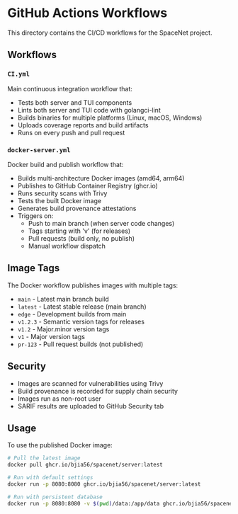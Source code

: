 # GitHub Actions Workflows

This directory contains the CI/CD workflows for the SpaceNet project.

## Workflows

### `CI.yml`
Main continuous integration workflow that:
- Tests both server and TUI components
- Lints both server and TUI code with golangci-lint
- Builds binaries for multiple platforms (Linux, macOS, Windows)
- Uploads coverage reports and build artifacts
- Runs on every push and pull request

### `docker-server.yml`
Docker build and publish workflow that:
- Builds multi-architecture Docker images (amd64, arm64)
- Publishes to GitHub Container Registry (ghcr.io)
- Runs security scans with Trivy
- Tests the built Docker image
- Generates build provenance attestations
- Triggers on:
  - Push to main branch (when server code changes)
  - Tags starting with 'v' (for releases)
  - Pull requests (build only, no publish)
  - Manual workflow dispatch


## Image Tags

The Docker workflow publishes images with multiple tags:

- `main` - Latest main branch build
- `latest` - Latest stable release (main branch)
- `edge` - Development builds from main
- `v1.2.3` - Semantic version tags for releases
- `v1.2` - Major.minor version tags
- `v1` - Major version tags
- `pr-123` - Pull request builds (not published)

## Security

- Images are scanned for vulnerabilities using Trivy
- Build provenance is recorded for supply chain security
- Images run as non-root user
- SARIF results are uploaded to GitHub Security tab

## Usage

To use the published Docker image:

```bash
# Pull the latest image
docker pull ghcr.io/bjia56/spacenet/server:latest

# Run with default settings
docker run -p 8080:8080 ghcr.io/bjia56/spacenet/server:latest

# Run with persistent database
docker run -p 8080:8080 -v $(pwd)/data:/app/data ghcr.io/bjia56/spacenet/server:latest
```